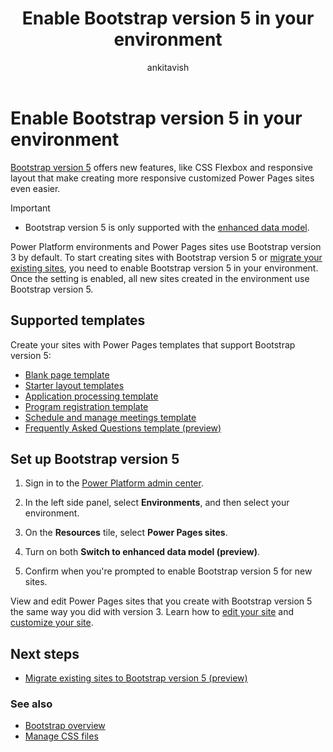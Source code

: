 ﻿---
title: Enable Bootstrap version 5 in your environment 
description: Learn how to enable Bootstrap version 5 in your environment to take advantage of new features and updates that make creating responsive, customized Power Pages sites even easier.
ms.topic: how-to
ms.date: 03/04/2024
author: ankitavish
ms.author: avishwakarma
ms.reviewer: kkendrick
contributors:
  - ProfessorKendrick
  - DanaMartens
ms.custom:
  - ai-gen-docs-bap
  - ai-gen-desc
  - ai-seo-date:11/16/2023
  - bap-template
---

# Enable Bootstrap version 5 in your environment 

[Bootstrap version 5](https://getbootstrap.com/docs/5.0/getting-started/introduction/) offers new features, like CSS Flexbox and responsive layout that make creating more responsive customized Power Pages sites even easier.

> [!IMPORTANT]
>
> - Bootstrap version 5 is only supported with the [enhanced data model](../admin/enhanced-data-model.md).

Power Platform environments and Power Pages sites use Bootstrap version 3 by default. To start creating sites with Bootstrap version 5 or [migrate your existing sites](migrate-bootstrap.md), you need to enable Bootstrap version 5 in your environment. Once the setting is enabled, all new sites created in the environment use Bootstrap version 5.

## Supported templates

Create your sites with Power Pages templates that support Bootstrap version 5:

- [Blank page template](../templates/blank.md)
- [Starter layout templates](../templates/starter-layout.md)
- [Application processing template](../templates/building-permit.md)
- [Program registration template](../templates/after-school.md)
- [Schedule and manage meetings template](../templates/book-a-meeting.md)
- [Frequently Asked Questions template (preview)](../templates/frequently-asked-questions.md)

## Set up Bootstrap version 5

1. Sign in to the [Power Platform admin center](https://admin.powerplatform.microsoft.com/).

1. In the left side panel, select **Environments**, and then select your environment.

1. On the **Resources** tile, select **Power Pages sites**.

1. Turn on both **Switch to enhanced data model (preview)**.

1. Confirm when you're prompted to enable Bootstrap version 5 for new sites.

View and edit Power Pages sites that you create with Bootstrap version 5 the same way you did with version 3. Learn how to [edit your site](../getting-started/customize-pages.md) and [customize your site](../configure/bootstrap-overview.md#customize-bootstrap).

## Next steps

- [Migrate existing sites to Bootstrap version 5 (preview)](migrate-bootstrap.md)

### See also

- [Bootstrap overview](bootstrap-overview.md)
- [Manage CSS files](manage-css.md)
